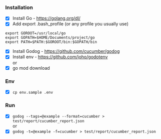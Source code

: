 ### Installation
- [x] Install Go - https://golang.org/dl/
- [x] Add export .bash_profile (or any profile you usually use)
```
export GOROOT=/usr/local/go
export GOPATH=$HOME/Documents/project/go
export PATH=$PATH:$GOROOT/bin:$GOPATH/bin
```
- [x] Install Godog - https://github.com/cucumber/godog
- [x] Install env - https://github.com/joho/godotenv</br>
or
- [x] go mod download

### Env
- [x] `cp env.sample .env`

### Run
- [x] `godog --tags=@example --format=cucumber > test/report/cucumber_report.json`</br>
or
- [x] `godog -t=@example -f=cucumber > test/report/cucumber_report.json`
